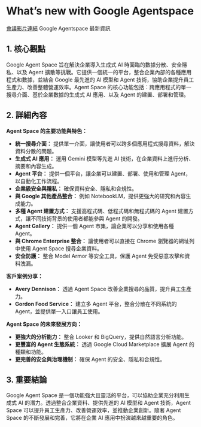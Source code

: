 # What’s new with Google Agentspace
[會議影片連結](https://www.youtube.com/watch?v=G7yjAAHQ2FU)
Google Agentspace 最新資訊

## 1. 核心觀點

Google Agent Space 旨在解決企業導入生成式 AI 時面臨的數據分散、安全隱私、以及 Agent 擴散等挑戰。它提供一個統一的平台，整合企業內部的各種應用程式和數據，並結合 Google 最先進的 AI 模型和 Agent 技術，協助企業提升員工生產力、改善整體營運效率。Agent Space 的核心功能包括：跨應用程式的單一搜尋介面、基於企業數據的生成式 AI 應用、以及 Agent 的建置、部署和管理。

## 2. 詳細內容

**Agent Space 的主要功能與特色：**

*   **統一搜尋介面：** 提供單一介面，讓使用者可以跨多個應用程式搜尋資料，解決資料分散的問題。
*   **生成式 AI 應用：** 運用 Gemini 模型等先進 AI 技術，在企業資料上進行分析、摘要和內容生成。
*   **Agent 平台：** 提供一個平台，讓企業可以建置、部署、使用和管理 Agent，以自動化工作流程。
*   **企業級安全與隱私：** 確保資料安全、隱私和合規性。
*   **與 Google 其他產品整合：** 例如 NotebookLM，提供更強大的研究和內容生成能力。
*   **多種 Agent 建置方式：** 支援高程式碼、低程式碼和無程式碼的 Agent 建置方式，讓不同技術背景的使用者都能參與 Agent 的開發。
*   **Agent Gallery：** 提供一個 Agent 市集，讓企業可以分享和使用各種 Agent。
*   **與 Chrome Enterprise 整合：** 讓使用者可以直接在 Chrome 瀏覽器的網址列中使用 Agent Space 搜尋企業資料。
*   **安全防護：** 整合 Model Armor 等安全工具，保護 Agent 免受惡意攻擊和資料洩漏。

**客戶案例分享：**

*   **Avery Dennison：** 透過 Agent Space 改善企業搜尋的品質，提升員工生產力。
*   **Gordon Food Service：** 建立多 Agent 平台，整合分散在不同系統的 Agent，並提供單一入口讓員工使用。

**Agent Space 的未來發展方向：**

*   **更強大的分析能力：** 整合 Looker 和 BigQuery，提供自然語言分析功能。
*   **更豐富的 Agent 生態系統：** 透過 Google Cloud Marketplace 擴展 Agent 的種類和功能。
*   **更完善的安全與治理機制：** 確保 Agent 的安全、隱私和合規性。

## 3. 重要結論

Google Agent Space 是一個功能強大且靈活的平台，可以協助企業充分利用生成式 AI 的潛力。透過整合企業資料、提供先進的 AI 模型和 Agent 技術，Agent Space 可以提升員工生產力、改善營運效率，並推動企業創新。隨著 Agent Space 的不斷發展和完善，它將在企業 AI 應用中扮演越來越重要的角色。

